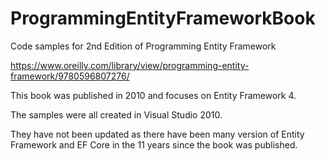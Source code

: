 # ProgrammingEntityFrameworkBook
 Code samples for 2nd Edition of Programming Entity Framework

 https://www.oreilly.com/library/view/programming-entity-framework/9780596807276/

 This book was published in 2010 and focuses on Entity Framework 4. 

 The samples were all created in Visual Studio 2010. 

 They have not been updated as there have been many version of Entity Framework and EF Core in the 11 years since the book was published.

